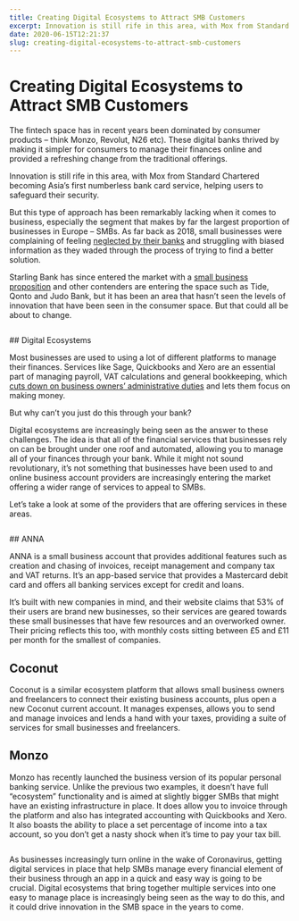 ```yaml
---
title: Creating Digital Ecosystems to Attract SMB Customers
excerpt: Innovation is still rife in this area, with Mox from Standard Chartered becoming Asia’s first numberless bank card service, helping users to safeguard their security.
date: 2020-06-15T12:21:37
slug: creating-digital-ecosystems-to-attract-smb-customers
---
```


# Creating Digital Ecosystems to Attract SMB Customers

The fintech space has in recent years been dominated by consumer products – think Monzo, Revolut, N26 etc). These digital banks thrived by making it simpler for consumers to manage their finances online and provided a refreshing change from the traditional offerings.

Innovation is still rife in this area, with Mox from Standard Chartered becoming Asia’s first numberless bank card service, helping users to safeguard their security.

But this type of approach has been remarkably lacking when it comes to business, especially the segment that makes by far the largest proportion of businesses in Europe – SMBs. As far back as 2018, small businesses were complaining of feeling [neglected by their banks](https://www.pymnts.com/news/b2b-payments/2018/bibby-financial-smb-banking-services/) and struggling with biased information as they waded through the process of trying to find a better solution.

Starling Bank has since entered the market with a [small business proposition](https://www.starlingbank.com/news/starling-launches-web-app/) and other contenders are entering the space such as Tide, Qonto and Judo Bank, but it has been an area that hasn’t seen the levels of innovation that have been seen in the consumer space. But that could all be about to change.

<figure class="wp-block-image size-large"><img src="https://inside.vacuumlabs.com/wp-content/uploads/2020/06/Image-2-Travel-and-Trade-Overseas-1024x561.jpg" alt="" class="wp-image-2167"></figure>
## Digital Ecosystems

Most businesses are used to using a lot of different platforms to manage their finances. Services like Sage, Quickbooks and Xero are an essential part of managing payroll, VAT calculations and general bookkeeping, which [cuts down on business owners’ administrative duties](https://www.mckinsey.com/~/media/mckinsey/industries/financial%20services/our%20insights/how%20banks%20can%20use%20ecosystems%20to%20win%20in%20the%20sme%20market/how-banks-can-use-ecosystems-to-win-in-the-sme-market-vf.ashx) and lets them focus on making money.

But why can’t you just do this through your bank?

Digital ecosystems are increasingly being seen as the answer to these challenges. The idea is that all of the financial services that businesses rely on can be brought under one roof and automated, allowing you to manage all of your finances through your bank. While it might not sound revolutionary, it’s not something that businesses have been used to and online business account providers are increasingly entering the market offering a wider range of services to appeal to SMBs.

Let’s take a look at some of the providers that are offering services in these areas.

<figure class="wp-block-image size-post-content"><img src="https://inside.vacuumlabs.com/wp-content/uploads/2020/06/Image-1-Ecosystem-1187x791.jpg" alt="" class="wp-image-2164"></figure>
## ANNA

ANNA is a small business account that provides additional features such as creation and chasing of invoices, receipt management and company tax and VAT returns. It’s an app-based service that provides a Mastercard debit card and offers all banking services except for credit and loans.

It’s built with new companies in mind, and their website claims that 53% of their users are brand new businesses, so their services are geared towards these small businesses that have few resources and an overworked owner. Their pricing reflects this too, with monthly costs sitting between £5 and £11 per month for the smallest of companies.

## Coconut

Coconut is a similar ecosystem platform that allows small business owners and freelancers to connect their existing business accounts, plus open a new Coconut current account. It manages expenses, allows you to send and manage invoices and lends a hand with your taxes, providing a suite of services for small businesses and freelancers.

## Monzo

Monzo has recently launched the business version of its popular personal banking service. Unlike the previous two examples, it doesn’t have full “ecosystem” functionality and is aimed at slightly bigger SMBs that might have an existing infrastructure in place. It does allow you to invoice through the platform and also has integrated accounting with Quickbooks and Xero. It also boasts the ability to place a set percentage of income into a tax account, so you don’t get a nasty shock when it’s time to pay your tax bill.

<figure class="wp-block-image size-post-content"><img src="https://inside.vacuumlabs.com/wp-content/uploads/2020/06/Image-3-Business-Admin-Expenses-1186x791.jpg" alt="" class="wp-image-2165"></figure>

As businesses increasingly turn online in the wake of Coronavirus, getting digital services in place that help SMBs manage every financial element of their business through an app in a quick and easy way is going to be crucial. Digital ecosystems that bring together multiple services into one easy to manage place is increasingly being seen as the way to do this, and it could drive innovation in the SMB space in the years to come.

